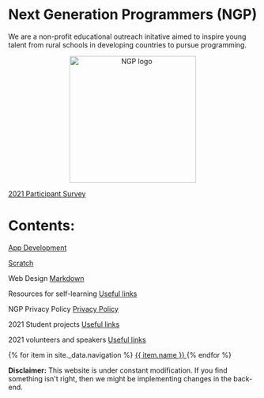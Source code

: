 # Next Generation Programmers (NGP) 

We are a non-profit educational outreach initative 
aimed to inspire young talent from rural schools in developing countries to pursue programming.

<p align="center"> 
  <img src="https://github.com/torgyn/nextgenprog/blob/main/ngpLogo.png?raw=true" alt="NGP logo" width="256">
</p> 

[2021 Participant Survey](/resources/2021_survey/)


# Contents:
[App Development](/app_development/)

[Scratch](/scratch/)

Web Design
[Markdown](/web_design/markdown)

Resources for self-learning
[Useful links](www.nextgenprog.org/remote_learning/)

NGP Privacy Policy
[Privacy Policy](/privacy.html)

2021 Student projects
[Useful links](tudent_projects/)

2021 volunteers and speakers
[Useful links](volunteers/)

<nav>
  {% for item in site._data.navigation %}
    <a href="{{ item.link }}" {% if page.url == item.link %}style="color: red;"{% endif %}>
      {{ item.name }}
    </a>
  {% endfor %}
</nav>

**Disclaimer:** This website is under constant modification.
If you find something isn't right, then we might be implementing changes in the back-end.

<!-- Global site tag (gtag.js) - Google Analytics -->
<script async src="https://www.googletagmanager.com/gtag/js?id=UA-81026356-1"></script>
<script>
  window.dataLayer = window.dataLayer || [];
  function gtag(){dataLayer.push(arguments);}
  gtag('js', new Date());

  gtag('config', 'UA-81026356-1');
</script>
